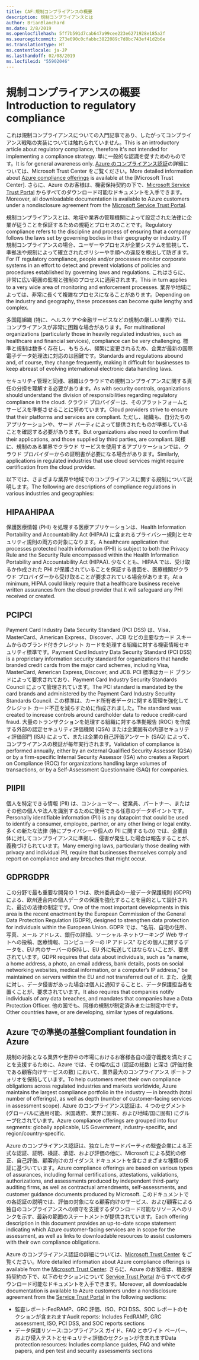 ```yaml
---
title: CAF:規制コンプライアンスの概要
description: 規制コンプライアンスとは
author: BrianBlanchard
ms.date: 2/8/2019
ms.openlocfilehash: 5ff7b591d7cab647a99cee223e6271928e185a2f
ms.sourcegitcommit: 273e690c0cfabbc3822089c7d8bc743ef41d2b6e
ms.translationtype: HT
ms.contentlocale: ja-JP
ms.lasthandoff: 02/08/2019
ms.locfileid: "55902046"
---
```

# <a name="introduction-to-regulatory-compliance"></a><span data-ttu-id="21f57-103">規制コンプライアンスの概要</span><span class="sxs-lookup"><span data-stu-id="21f57-103">Introduction to regulatory compliance</span></span>

<span data-ttu-id="21f57-104">これは規制コンプライアンスについての入門記事であり、したがってコンプライアンス戦略の実装については触れられていません。</span><span class="sxs-lookup"><span data-stu-id="21f57-104">This is an introductory article about regulatory compliance, therefore it's not intended for implementing a compliance strategy.</span></span> <span data-ttu-id="21f57-105">単に一般的な認識を促すためのものです。</span><span class="sxs-lookup"><span data-stu-id="21f57-105">It is for general awareness only.</span></span> <span data-ttu-id="21f57-106">[Azure のコンプライアンス認証](https://aka.ms/allcompliance)の詳細については、Microsoft Trust Center をご覧ください。</span><span class="sxs-lookup"><span data-stu-id="21f57-106">More detailed information about [Azure compliance offerings](https://aka.ms/allcompliance) is available at the [Microsoft Trust Center].</span></span> <span data-ttu-id="21f57-107">さらに、Azure のお客様は、機密保持契約の下で、[Microsoft Service Trust Portal](https://servicetrust.microsoft.com/) からすべてのダウンロード可能なドキュメントを入手できます。</span><span class="sxs-lookup"><span data-stu-id="21f57-107">Moreover, all downloadable documentation is available to Azure customers under a nondisclosure agreement from the [Microsoft Service Trust Portal](https://servicetrust.microsoft.com/).</span></span>

<span data-ttu-id="21f57-108">規制コンプライアンスとは、地域や業界の管理機関によって設定された法律に企業が従うことを保証するための規範とプロセスのことです。</span><span class="sxs-lookup"><span data-stu-id="21f57-108">Regulatory compliance refers to the discipline and process of ensuring that a company follows the laws set by governing bodies in their geography or industry.</span></span> <span data-ttu-id="21f57-109">IT 規制コンプライアンスの場合、ユーザーやプロセスが企業システムを監視して、準拠法や規制によって確立されたポリシーや手順への違反を検出して防ぎます。</span><span class="sxs-lookup"><span data-stu-id="21f57-109">For IT regulatory compliance, people and/or processes monitor corporate systems in an effort to detect and prevent violations of policies and procedures established by governing laws and regulations.</span></span> <span data-ttu-id="21f57-110">これはさらに、非常に広い範囲の監視と強制のプロセスに適用されます。</span><span class="sxs-lookup"><span data-stu-id="21f57-110">This in turn applies to a very wide area of monitoring and enforcement processes.</span></span> <span data-ttu-id="21f57-111">業界や地域によっては、非常に長くて複雑なプロセスになることがあります。</span><span class="sxs-lookup"><span data-stu-id="21f57-111">Depending on the industry and geography, these processes can become quite lengthy and complex.</span></span>

<span data-ttu-id="21f57-112">多国籍組織 (特に、ヘルスケアや金融サービスなどの規制の厳しい業界) では、コンプライアンスが非常に困難な場合があります。</span><span class="sxs-lookup"><span data-stu-id="21f57-112">For multinational organizations (particularly those in heavily regulated industries, such as healthcare and financial services), compliance can be very challenging.</span></span> <span data-ttu-id="21f57-113">標準と規制は数多く存在し、もちろん、頻繁に変更されるため、企業が最新の国際電子データ処理法に対応のは困難です。</span><span class="sxs-lookup"><span data-stu-id="21f57-113">Standards and regulations abound and, of course, they change frequently, making it difficult for businesses to keep abreast of evolving international electronic data handling laws.</span></span>

<span data-ttu-id="21f57-114">セキュリティ管理と同様、組織はクラウドでの規制コンプライアンスに関する責任の分担を理解する必要があります。</span><span class="sxs-lookup"><span data-stu-id="21f57-114">As with security controls, organizations should understand the division of responsibilities regarding regulatory compliance in the cloud.</span></span> <span data-ttu-id="21f57-115">クラウド プロバイダーは、そのプラットフォームとサービスを準拠させることに努めています。</span><span class="sxs-lookup"><span data-stu-id="21f57-115">Cloud providers strive to ensure that their platforms and services are compliant.</span></span> <span data-ttu-id="21f57-116">ただし、組織も、自分たちのアプリケーションや、サード パーティによって提供されたものが準拠していることを確認する必要があります。</span><span class="sxs-lookup"><span data-stu-id="21f57-116">But organizations also need to confirm that their applications, and those supplied by third parties, are compliant.</span></span> <span data-ttu-id="21f57-117">同様に、規制のある業界でクラウド サービスを使用するアプリケーションでは、クラウド プロバイダーからの証明書が必要になる場合があります。</span><span class="sxs-lookup"><span data-stu-id="21f57-117">Similarly, applications in regulated industries that use cloud services might require certification from the cloud provider.</span></span>

<span data-ttu-id="21f57-118">以下では、さまざまな業界や地域でのコンプライアンスに関する規制について説明します。</span><span class="sxs-lookup"><span data-stu-id="21f57-118">The following are descriptions of compliance regulations in various industries and geographies:</span></span>

## <a name="hipaa"></a><span data-ttu-id="21f57-119">HIPAA</span><span class="sxs-lookup"><span data-stu-id="21f57-119">HIPAA</span></span>

<span data-ttu-id="21f57-120">保護医療情報 (PHI) を処理する医療アプリケーションは、Health Information Portability and Accountability Act (HIPAA) に含まれるプライバシー規則とセキュリティ規則の両方の対象になります。</span><span class="sxs-lookup"><span data-stu-id="21f57-120">A healthcare application that processes protected health information (PHI) is subject to both the Privacy Rule and the Security Rule encompassed within the Health Information Portability and Accountability Act (HIPAA).</span></span> <span data-ttu-id="21f57-121">少なくとも、HIPAA では、受け取るか作成された PHI が保護されていることを保証する書面を、医療機関がクラウド プロバイダーから受け取ることが要求されている場合があります。</span><span class="sxs-lookup"><span data-stu-id="21f57-121">At a minimum, HIPAA could likely require that a healthcare business receive written assurances from the cloud provider that it will safeguard any PHI received or created.</span></span>

## <a name="pci"></a><span data-ttu-id="21f57-122">PCI</span><span class="sxs-lookup"><span data-stu-id="21f57-122">PCI</span></span>

<span data-ttu-id="21f57-123">Payment Card Industry Data Security Standard (PCI DSS) は、Visa、MasterCard、American Express、Discover、JCB などの主要なカード スキームからのブランド付きクレジット カードを処理する組織に対する機密情報セキュリティ標準です。</span><span class="sxs-lookup"><span data-stu-id="21f57-123">Payment Card Industry Data Security Standard (PCI DSS) is a proprietary information security standard for organizations that handle branded credit cards from the major card schemes, including Visa, MasterCard, American Express, Discover, and JCB.</span></span> <span data-ttu-id="21f57-124">PCI 標準はカード ブランドによって要求されており、Payment Card Industry Security Standards Council によって管理されています。</span><span class="sxs-lookup"><span data-stu-id="21f57-124">The PCI standard is mandated by the card brands and administered by the Payment Card Industry Security Standards Council.</span></span> <span data-ttu-id="21f57-125">この標準は、カード所有者データに関する管理を強化してクレジット カード不正を減らすために作成されました。</span><span class="sxs-lookup"><span data-stu-id="21f57-125">The standard was created to increase controls around cardholder data to reduce credit-card fraud.</span></span> <span data-ttu-id="21f57-126">大量のトランザクションを処理する組織に対する準拠報告 (ROC) を作成する外部の認定セキュリティ評価機関 (QSA) または企業固有の内部セキュリティ評価部門 (ISA) によって、または企業の自己評価アンケート (SAQ) によって、コンプライアンスの検証が毎年実行されます。</span><span class="sxs-lookup"><span data-stu-id="21f57-126">Validation of compliance is performed annually, either by an external Qualified Security Assessor (QSA) or by a firm-specific Internal Security Assessor (ISA) who creates a Report on Compliance (ROC) for organizations handling large volumes of transactions, or by a Self-Assessment Questionnaire (SAQ) for companies.</span></span>

## <a name="pii"></a><span data-ttu-id="21f57-127">PII</span><span class="sxs-lookup"><span data-stu-id="21f57-127">PII</span></span>

<span data-ttu-id="21f57-128">個人を特定できる情報 (PII) は、コンシューマー、従業員、パートナー、またはその他の個人や法人を識別するために使用できる任意のデータポイントです。</span><span class="sxs-lookup"><span data-stu-id="21f57-128">Personally identifiable information (PII) is any datapoint that could be used to identify a consumer, employee, partner, or any other living or legal entity.</span></span> <span data-ttu-id="21f57-129">多くの新たな法律 (特にプライバシーや個人の PII に関するもの) では、企業自体に対してコンプライアンスに準拠し、侵害が発生した場合は報告することが、義務づけられています。</span><span class="sxs-lookup"><span data-stu-id="21f57-129">Many emerging laws, particularly those dealing with privacy and individual PII, require that businesses themselves comply and report on compliance and any breaches that might occur.</span></span>

## <a name="gdpr"></a><span data-ttu-id="21f57-130">GDPR</span><span class="sxs-lookup"><span data-stu-id="21f57-130">GDPR</span></span>

<span data-ttu-id="21f57-131">この分野で最も重要な開発の 1 つは、欧州委員会の一般データ保護規則 (GDPR) による、欧州連合内の個人データの保護を強化することを目的として設計された、最近の法律の制定です。</span><span class="sxs-lookup"><span data-stu-id="21f57-131">One of the most important developments in this area is the recent enactment by the European Commission of the General Data Protection Regulation (GDPR), designed to strengthen data protection for individuals within the European Union.</span></span> <span data-ttu-id="21f57-132">GDPR では、"名前、自宅の住所、写真、メール アドレス、銀行の詳細、ソーシャル ネットワーキング Web サイトへの投稿、医療情報、コンピューターの IP アドレス" などの個人に関するデータを、EU 内のサーバーの保持し、EU 外に転送してはならないことが、要求されています。</span><span class="sxs-lookup"><span data-stu-id="21f57-132">GDPR requires that data about individuals, such as “a name, a home address, a photo, an email address, bank details, posts on social networking websites, medical information, or a computer’s IP address,” be maintained on servers within the EU and not transferred out of it.</span></span> <span data-ttu-id="21f57-133">また、企業に対し、データ侵害があった場合は個人に通知することと、データ保護担当者を置くことが、要求されています。</span><span class="sxs-lookup"><span data-stu-id="21f57-133">It also requires that companies notify individuals of any data breaches, and mandates that companies have a Data Protection Officer.</span></span> <span data-ttu-id="21f57-134">他の国でも、同様の規制が制定済みまたは制定中です。</span><span class="sxs-lookup"><span data-stu-id="21f57-134">Other countries have, or are developing, similar types of regulations.</span></span>

## <a name="compliant-foundation-in-azure"></a><span data-ttu-id="21f57-135">Azure での準拠の基盤</span><span class="sxs-lookup"><span data-stu-id="21f57-135">Compliant foundation in Azure</span></span>

<span data-ttu-id="21f57-136">規制の対象となる業界や世界中の市場におけるお客様各自の遵守義務を満たすことを支援するために、Azure では、その幅の広さ (認証の総数) と深さ (評価対象である顧客向けサービスの数) において、業界最大のコンプライアンス ポートフォリオを保持しています。</span><span class="sxs-lookup"><span data-stu-id="21f57-136">To help customers meet their own compliance obligations across regulated industries and markets worldwide, Azure maintains the largest compliance portfolio in the industry &mdash; in breadth (total number of offerings), as well as depth (number of customer-facing services in assessment scope).</span></span> <span data-ttu-id="21f57-137">Azure のコンプライアンス認証は、4 つのセグメント (グローバルに適用可能、米国政府、業界に固有、および地域/国に固有) にグループ化されています。</span><span class="sxs-lookup"><span data-stu-id="21f57-137">Azure compliance offerings are grouped into four segments: globally applicable, US Government, industry-specific, and region/country-specific.</span></span>

<span data-ttu-id="21f57-138">Azure のコンプライアンス認証は、独立したサードパーティの監査企業による正式な認証、証明、検証、承認、および評価の他に、Microsoft による契約の修正、自己評価、顧客向けのガイダンス ドキュメントを含むさまざまな種類の保証に基づいています。</span><span class="sxs-lookup"><span data-stu-id="21f57-138">Azure compliance offerings are based on various types of assurances, including formal certifications, attestations, validations, authorizations, and assessments produced by independent third-party auditing firms, as well as contractual amendments, self-assessments, and customer guidance documents produced by Microsoft.</span></span> <span data-ttu-id="21f57-139">このドキュメントでの各認証の説明では、評価の対象になる顧客向けのサービス、および顧客による独自のコンプライアンスへの順守を支援するダウンロード可能なリソースへのリンクを示す、最新の範囲のステートメントが提供されています。</span><span class="sxs-lookup"><span data-stu-id="21f57-139">Each offering description in this document provides an up-to-date scope statement indicating which Azure customer-facing services are in scope for the assessment, as well as links to downloadable resources to assist customers with their own compliance obligations.</span></span>

<span data-ttu-id="21f57-140">Azure のコンプライアンス認証の詳細については、[Microsoft Trust Center](/trustcenter/compliance/complianceofferings) をご覧ください。</span><span class="sxs-lookup"><span data-stu-id="21f57-140">More detailed information about Azure compliance offerings is available from the [Microsoft Trust Center](/trustcenter/compliance/complianceofferings).</span></span> <span data-ttu-id="21f57-141">さらに、Azure のお客様は、機密保持契約の下で、以下のセクションについて [Service Trust Portal](https://servicetrust.microsoft.com) からすべてのダウンロード可能なドキュメントを入手できます。</span><span class="sxs-lookup"><span data-stu-id="21f57-141">Moreover, all downloadable documentation is available to Azure customers under a nondisclosure agreement from the [Service Trust Portal](https://servicetrust.microsoft.com) in the following sections:</span></span>

* <span data-ttu-id="21f57-142">監査レポート:FedRAMP、GRC 評価、ISO、PCI DSS、SOC レポートのセクションが含まれます</span><span class="sxs-lookup"><span data-stu-id="21f57-142">Audit reports: Includes FedRAMP, GRC assessment, ISO, PCI DSS, and SOC reports sections</span></span>
* <span data-ttu-id="21f57-143">データ保護リソース:コンプライアンス ガイド、FAQ とホワイト ペーパー、および侵入テストとセキュリティ評価のセクションが含まれます</span><span class="sxs-lookup"><span data-stu-id="21f57-143">Data protection resources: Includes compliance guides, FAQ and white papers, and pen test and security assessments sections</span></span>

